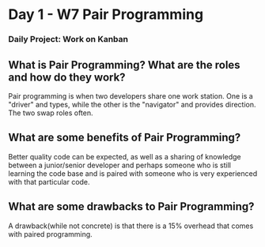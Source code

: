 # Day 1 - W7 Pair Programming

### Daily Project: Work on Kanban

## What is Pair Programming? What are the roles and how do they work?
Pair programming is when two developers share one work station. One is a "driver" and types, while the other is the "navigator" and provides direction. The two swap roles often.

## What are some benefits of Pair Programming?
Better quality code can be expected, as well as a sharing of knowledge between a junior/senior developer and perhaps someone who is still learning the code base and is paired with someone who is very experienced with that particular code.

## What are some drawbacks to Pair Programming?
A drawback(while not concrete) is that there is a 15% overhead that comes with paired programming.
